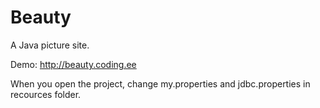 # Beauty

A Java picture site.

Demo: http://beauty.coding.ee

When you open the project, change my.properties and jdbc.properties in recources folder.

